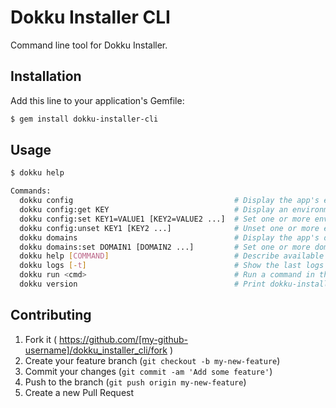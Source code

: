 # Dokku Installer CLI

Command line tool for Dokku Installer.

## Installation

Add this line to your application's Gemfile:

```bash
$ gem install dokku-installer-cli
```

## Usage

```bash
$ dokku help

Commands:
  dokku config                                    # Display the app's environment variables
  dokku config:get KEY                            # Display an environment variable value
  dokku config:set KEY1=VALUE1 [KEY2=VALUE2 ...]  # Set one or more environment variables
  dokku config:unset KEY1 [KEY2 ...]              # Unset one or more environment variables
  dokku domains                                   # Display the app's domains
  dokku domains:set DOMAIN1 [DOMAIN2 ...]         # Set one or more domains
  dokku help [COMMAND]                            # Describe available commands or one specific command
  dokku logs [-t]                                 # Show the last logs for the application (-t follows)
  dokku run <cmd>                                 # Run a command in the environment of an application
  dokku version                                   # Print dokku-installer-cli's version
```

## Contributing

1. Fork it ( https://github.com/[my-github-username]/dokku_installer_cli/fork )
2. Create your feature branch (`git checkout -b my-new-feature`)
3. Commit your changes (`git commit -am 'Add some feature'`)
4. Push to the branch (`git push origin my-new-feature`)
5. Create a new Pull Request
